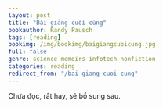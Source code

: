```yaml
---
layout: post
title: "Bài giảng cuối cùng"
bookauthor: Randy Pausch
tags: [reading]
bookimg: /img/bookimg/baigiangcuoicung.jpg
full: false
genre: science memoirs infotech nonfiction
categories: reading
redirect_from: "/bai-giang-cuoi-cung"
---
```


Chưa đọc, rất hay, sẽ bổ sung sau.